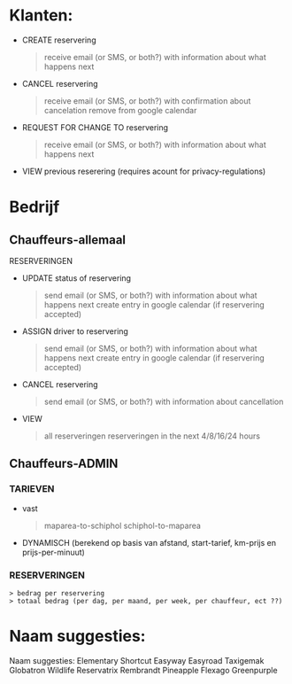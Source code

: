# Klanten:
- CREATE reservering
	> receive email (or SMS, or both?) with information about what happens next
- CANCEL reservering
	> receive email (or SMS, or both?) with confirmation about cancelation
	> remove from google calendar
- REQUEST FOR CHANGE TO reservering
	> receive email (or SMS, or both?) with information about what happens next
- VIEW previous reserering (requires acount for privacy-regulations)


# Bedrijf

## Chauffeurs-allemaal
RESERVERINGEN
- UPDATE status of reservering
	> send email (or SMS, or both?) with information about what happens next
	> create entry in google calendar (if reservering accepted)
- ASSIGN driver to reservering
	> send email (or SMS, or both?) with information about what happens next
	> create entry in google calendar (if reservering accepted)
- CANCEL reservering
	> send email (or SMS, or both?) with information about cancellation
- VIEW 
	> all reserveringen
	> reserveringen in the next 4/8/16/24 hours


## Chauffeurs-ADMIN 
### TARIEVEN
- vast
	> maparea-to-schiphol
	> schiphol-to-maparea
- DYNAMISCH (berekend op basis van afstand, start-tarief, km-prijs en prijs-per-minuut)

### RESERVERINGEN
	> bedrag per reservering
	> totaal bedrag (per dag, per maand, per week, per chauffeur, ect ??)


# Naam suggesties:
Naam suggesties:
Elementary
Shortcut
Easyway
Easyroad
Taxigemak
Globatron
Wildlife
Reservatrix
Rembrandt
Pineapple
Flexago
Greenpurple
